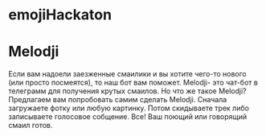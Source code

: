 # emojiHackaton
# Melodji
Если вам надоели заезженные смаилики и вы хотите чего-то нового (или просто посмеятся), то наш бот вам поможет. 
Melodji- это чат-бот в телеграмм для получения крутых смаилов. Но что же такое Melodji? Предлагаем вам попробовать самим сделать Melodji. Сначала загружаете фотку или любую картинку. Потом скидываете трек либо записываете голосовое собщение. Все! Ваш поющий или говорящий смаил готов. 
